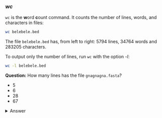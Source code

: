 ### *wc*

`wc` is the **w**ord **c**ount command. 
It counts the number of lines, words, and characters in files:

```bash
wc belebele.bed
``` 

The file `belebele.bed` has, from left to right: 5794 lines, 34764 words and 283205 characters.

To output only the number of lines, run `wc` with the option *-l*:

```bash
wc -l belebele.bed
``` 

**Question:** How many lines has the file `gnagnagna.fasta`?
- 5
- 6
- 28
- 67

<details>
<summary>Answer</summary>

6 lines

</details>

